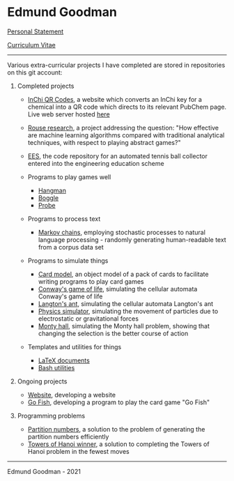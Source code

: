 # Edmund Goodman

[Personal Statement](https://github.com/EdmundGoodman/EdmundGoodman/blob/master/personalStatement.pdf)

[Curriculum Vitae](https://github.com/EdmundGoodman/EdmundGoodman/blob/master/curriculumVitae.pdf)

***

Various extra-curricular projects I have completed are stored in repositories on this git account:

1. Completed projects
    - [InChi QR Codes](https://github.com/EdmundGoodman/InChiQRCodes), a website which converts an InChi key for a chemical into a QR code which directs to its relevant PubChem page. Live web server hosted [here](http://www-rinchi.ch.cam.ac.uk/qrinchi/)
    - [Rouse research](https://github.com/EdmundGoodman/rouse-research), a project addressing the question: "How effective are machine learning algorithms compared with traditional analytical techniques, with respect to playing abstract games?"
    - [EES](https://github.com/EdmundGoodman/EES), the code repository for an automated tennis ball collector entered into the engineering education scheme

    - Programs to play games well
        - [Hangman](https://github.com/EdmundGoodman/hangman-solver)
        - [Boggle](https://github.com/EdmundGoodman/boggle-game)
        - [Probe](https://github.com/EdmundGoodman/probeWinner)

    - Programs to process text
        - [Markov chains](https://github.com/EdmundGoodman/markov-chains), employing stochastic processes to natural language processing \- randomly generating human-readable text from a corpus data set

    - Programs to simulate things
        - [Card model](https://github.com/EdmundGoodman/cardModel), an object model of a pack of cards to facilitate writing programs to play card games
        - [Conway's game of life](https://github.com/EdmundGoodman/conways-game-of-life), simulating the cellular automata Conway's game of life
        - [Langton's ant](https://github.com/EdmundGoodman/langtons-ant), simulating the cellular automata Langton's ant
        - [Physics simulator](https://github.com/EdmundGoodman/physics-simulator), simulating the movement of particles due to electrostatic or gravitational forces
        - [Monty hall](https://github.com/EdmundGoodman/monty-hall), simulating the Monty hall problem, showing that changing the selection is the better course of action

    - Templates and utilities for things
        - [LaTeX documents](https://github.com/EdmundGoodman/LaTeXTemplate)
        - [Bash utilities](https://github.com/EdmundGoodman/BashUtilities)


2. Ongoing projects
    - [Website](https://github.com/EdmundGoodman/website), developing a website
    - [Go Fish](https://github.com/EdmundGoodman/goFish), developing a program to play the card game "Go Fish"


3. Programming problems
    - [Partition numbers](https://github.com/EdmundGoodman/partition-numbers), a solution to the problem of generating the partition numbers efficiently
    - [Towers of Hanoi winner](https://github.com/EdmundGoodman/towers-of-hanoi), a solution to completing the Towers of Hanoi problem in the fewest moves


***


Edmund Goodman \- 2021
